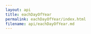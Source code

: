 ```yaml
---
layout: api
title: eachDayOfYear
permalink: eachDayOfYear/index.html
filename: api/eachDayOfYear.md
---
```

